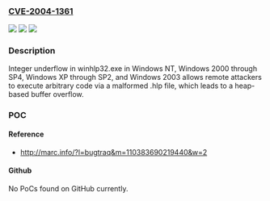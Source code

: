 ### [CVE-2004-1361](https://cve.mitre.org/cgi-bin/cvename.cgi?name=CVE-2004-1361)
![](https://img.shields.io/static/v1?label=Product&message=n%2Fa&color=blue)
![](https://img.shields.io/static/v1?label=Version&message=n%2Fa&color=blue)
![](https://img.shields.io/static/v1?label=Vulnerability&message=n%2Fa&color=brighgreen)

### Description

Integer underflow in winhlp32.exe in Windows NT, Windows 2000 through SP4, Windows XP through SP2, and Windows 2003 allows remote attackers to execute arbitrary code via a malformed .hlp file, which leads to a heap-based buffer overflow.

### POC

#### Reference
- http://marc.info/?l=bugtraq&m=110383690219440&w=2

#### Github
No PoCs found on GitHub currently.

